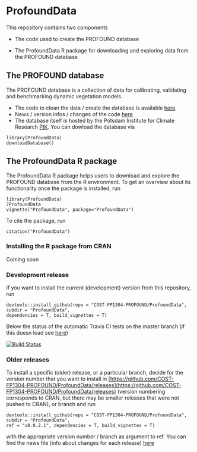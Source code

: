 # ProfoundData

This repository contains two components

- The code used to create the PROFOUND database

- The ProfoundData R package for downloading and exploring data from the PROFOUND database

## The PROFOUND database

The PROFOUND database is a collection of data for calibrating, validating and benchmarking dynamic vegetation models. 

- The code to clean the data / create the database is available [here](./PROFOUND%20database/).   
- News / version infos / changes of the code [here](./PROFOUND%20database/NEWS.md)
- The database itself is hosted by the Potsdam Institute for Climate Research [PIK](http://www.pik-potsdam.de/). You can dowload the database via 

```{r}
library(ProfoundData)
downloadDatabase()
```

## The ProfoundData R package

The ProfoundData R package helps users to download and explore the PROFOUND database from the R environment. To get an overview about its functionality once the package is installed, run

```{r}
library(ProfoundData)
?ProfoundData
vignette("ProfoundData", package="ProfoundData")
```
To cite the package, run 

```{r}
citation("ProfoundData")
```

### Installing the R package from CRAN

Coming soon 

### Development release 

If you want to install the current (development) version from this repository, run

```{r}
devtools::install_github(repo = "COST-FP1304-PROFOUND/ProfoundData", subdir = "ProfoundData", 
dependencies = T, build_vignettes = T)
```
Below the status of the automatic Travis CI tests on the master branch (if this doesn load see [here](https://travis-ci.org/COST-FP1304-PROFOUND/ProfoundData))

[![Build Status](https://travis-ci.org/COST-FP1304-PROFOUND/ProfoundData.svg?branch=master)](https://travis-ci.org/COST-FP1304-PROFOUND/ProfoundData)

### Older releases

To install a specific (older) release, or a particular branch, decide for the version number that you want to install in [https://github.com/COST-FP1304-PROFOUND/ProfoundData/releases](https://github.com/COST-FP1304-PROFOUND/ProfoundData/releases) (version numbering corresponds to CRAN, but there may be smaller releases that were not pushed to CRAN), or branch and run 

```{r}
devtools::install_github(repo = "COST-FP1304-PROFOUND/ProfoundData", subdir = "ProfoundData", 
ref = "v0.0.2.1", dependencies = T, build_vignettes = T)
```
with the appropriate version number / branch as argument to ref. You can find the news file (info about changes for each release) [here](./ProfoundData/NEWS.md)





